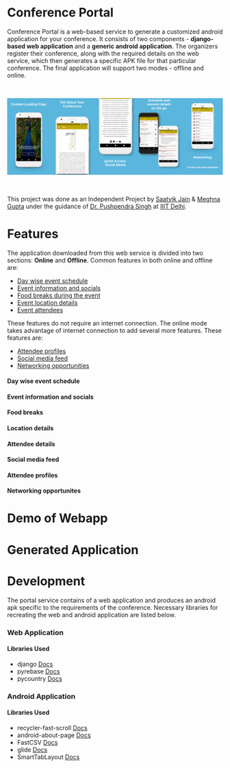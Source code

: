 # Conference Portal

Conference Portal is a web-based service to generate a customized android application for your conference. It consists of two components - **django-based web application** and a **generic android application**. The organizers register their conference, along with the required details on the web service, which then generates a specific APK file for that particular conference. The final application will support two modes - offline and online. 

<br>
<p align="center">
<img src="Screenshots/Combined.png">
</p>
<br>

This project was done as an Independent Project by [Saatvik Jain](https://www.github.com/saatvikj) & [Meghna Gupta](https://www.github.com/gupta-meghna64) under the guidance of [Dr. Pushpendra Singh](pushpendrasingh.org) at [IIIT Delhi](https://www.iiitd.ac.in).

# Features

The application downloaded from this web service is divided into two sections: **Online** and **Offline**. Common features in both online and offline are:
- [Day wise event schedule](#day-wise-event-schedule)
- [Event information and socials](#event-information-and-socials)
- [Food breaks during the event](#food-breaks)
- [Event location details](#location-details)
- [Event attendees](#attendee-details)

These features do not require an internet connection. The online mode takes advantage of internet connection to add several more features. These features are:
- [Attendee profiles](#attendee-profiles)
- [Social media feed](#social-media-feed)
- [Networking opportunities](#networking-opportunities)

#### Day wise event schedule
#### Event information and socials
#### Food breaks
#### Location details
#### Attendee details

#### Social media feed
#### Attendee profiles
#### Networking opportunites

# Demo of Webapp

# Generated Application

# Development
The portal service contains of a web application and produces an android apk specific to the requirements of the conference. Necessary libraries for recreating the web and android application are listed below. 

### Web Application

#### Libraries Used
- django [Docs](https://docs.djangoproject.com/en/2.2/)
- pyrebase [Docs](https://github.com/thisbejim/Pyrebase)
- pycountry [Docs](https://pypi.org/project/pycountry/)

### Android Application



#### Libraries Used
- recycler-fast-scroll [Docs](https://github.com/FutureMind/recycler-fast-scroll)
- android-about-page [Docs](https://github.com/medyo/android-about-page)
- FastCSV [Docs](https://github.com/osiegmar/FastCSV)
- glide [Docs](https://github.com/bumptech/glide)
- SmartTabLayout [Docs](https://github.com/ogaclejapan/SmartTabLayout)

